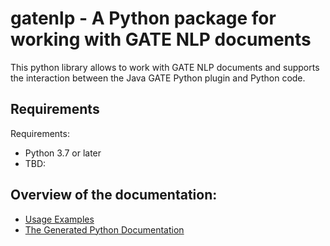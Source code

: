 # gatenlp - A Python package for working with GATE NLP documents

This python library allows to work with GATE NLP documents and supports
the interaction between the Java GATE Python plugin and Python code.

## Requirements

Requirements:
* Python 3.7 or later
* TBD: 

## Overview of the documentation:

* [Usage Examples](UsageExamples)
* [The Generated Python Documentation](pythondoc)
